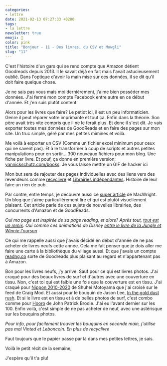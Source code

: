 ```yaml
---
categories:
- lettre
date: 2021-02-13 07:27:33 +0200
tags:
- la lettre
newsletter: true
emoji: 💌
color: pink
title: "Bonjour - 11 - Des livres, du CSV et Mowgli"
slug: "11"
---
```


C'est l'histoire d'un gars qui se rend compte que Amazon détient Goodreads depuis 2013. Il le savait déjà en fait mais l'avait astucieusement oublié. Dans l'optique d'avoir la main mise sur ces données, il se dit qu'il doit faire quelque chose.

Je ne sais pas vous mais moi dernièrement, j'aime bien posséder mes données. J'ai fermé mon compte Facebook entre autre en ce début d'année. Et j'en suis plutôt content.

Alors pour les livres que faire? Le petiot ici, il est un peu informaticien. Genre il peut réparer votre imprimante et tout ça. Enfin dans la théorie. Son père avait très vite compris que il ne le ferait plus. Et donc il s'est dit. Je vais exporter toutes mes données de GoodReads et en faire des pages sur mon site. Un truc simple, géré par mes petites mimines et voilà.

Me voilà à exporter un CSV (Comme un fichier excel minimum pour ceux qui ne savent pas). Et à le transformer à coup de scripts et autres petites manipulations pour en sortir... 300 nouveaux fichiers pour mon blog. Une fiche par livre.
Et pouf, ça donne en première version: [yannickschutz.com/books](https://yannickschutz.com/books). Je vous laisse mettre un GIF de hacker ici

Mon but sera de rajouter des pages individuelles avec des liens vers des revendeurs comme [recyclivre](https://recyclivre.com) et [Librairies indépendantes](https://librairiesindependantes.com). Histoire de leur faire un rien de pub.

Par contre, entre temps, je découvre aussi ce [super article](https://macwright.com/2020/12/24/the-new-reading-stack.html) de MacWright. Un blog que j'aime particulièrement lire et qui est plutôt visuellement plaisant. Cet article parle de ces sujets de nouvelles librairies, des concurrents d'Amazon et de GoodReads.

*Oui ma page est inspirée de sa page reading, et alors? Après tout, [tout est un remix](https://www.everythingisaremix.info). Oui comme ces animations de Disney [entre le livre de la Jungle et Winnie l'ourson](https://twitter.com/talkclub100/status/1359249923393413128)*

Ce qui me rappelle aussi que j'avais décidé en début d'année de ne pas acheter de livres neufs cette année. Cela me fait penser que je dois aller me faire une carte à la bibliothèque du village aussi. Et que j'avais un compte [readng.co](https://readng.co) sorte de Goodreads plus plaisant au regard et n'appartenant pas à Amazon.

Bon pour les livres neufs, j'y arrive. Sauf pour ce qui est livres photos. J'ai craqué pour des beaux livres de surf et d'autres avec une couverture en tissu. Non, c'est toi qui est faible une fois que la couverture est en tissu.
J'ai craqué pour [Nippon 2010-2020](https://www.shashasha.co/en/book/nippon-2010-2020) de Shuhei Motoyama que j'ai croisé sur le feed de Craig Mod. Et aussi pour le bouquin de Jason Lee, [In the gold dust rush](https://www.stanleybarker.co.uk/products/jason-lee). Et si le livre est en tissu et à de belles photos de surf, c'est combo comme pour [Hooro](https://www.thegoldenrays.com/collections/photography-books/products/hooroo-by-john-p-brodie?variant=32896734789707) de John Patrick Brodie. J'ai eu l'avant dernier sur les 100. Enfin voilà, c'est simple de ne pas acheter de neuf, avec une astérisque sur les bouquins photos.

*Pour info, pour facilement trouver les bouquins en seconde main, j'utilise pas mal Vinted et Leboncoin. En plus de recyclivre*

Faut toujours que le papier passe par là dans mes petites lettres, je sais.

Voilà le petit récit de la semaine,

J'espère qu'il t'a plu!
